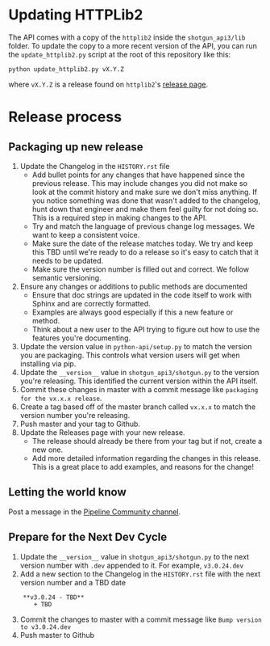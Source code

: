 
# Updating HTTPLib2

The API comes with a copy of the `httplib2` inside the `shotgun_api3/lib` folder. To update the copy to a more recent version of the API, you can run the `update_httplib2.py` script at the root of this repository like this:

    python update_httplib2.py vX.Y.Z

where `vX.Y.Z` is a release found on `httplib2`'s [release page](https://github.com/httplib2/httplib2/releases).


# Release process

## Packaging up new release

1) Update the Changelog in the `HISTORY.rst` file
    - Add bullet points for any changes that have happened since the previous release. This may include changes you did not make so look at the commit history and make sure we don't miss anything. If you notice something was done that wasn't added to the changelog, hunt down that engineer and make them feel guilty for not doing so. This is a required step in making changes to the API.
    - Try and match the language of previous change log messages. We want to keep a consistent voice.
    - Make sure the date of the release matches today. We try and keep this TBD until we're ready to do a release so it's easy to catch that it needs to be updated.
    - Make sure the version number is filled out and correct. We follow semantic versioning.
2) Ensure any changes or additions to public methods are documented
    - Ensure that doc strings are updated in the code itself to work with Sphinx and are correctly formatted.
    - Examples are always good especially if this a new feature or method.
    - Think about a new user to the API trying to figure out how to use the features you're documenting.
3) Update the version value in `python-api/setup.py`  to match the version you are packaging. This controls what version users will get when installing via pip.
4) Update the `__version__` value in `shotgun_api3/shotgun.py` to the version you're releasing. This identified the current version within the API itself.
5) Commit these changes in master with a commit message like `packaging for the vx.x.x release`.
6) Create a tag based off of the master branch called `vx.x.x` to match the version number you're releasing.
7) Push master and your tag to Github.
8) Update the Releases page with your new release.
    - The release should already be there from your tag but if not, create a new one.
    - Add more detailed information regarding the changes in this release. This is a great place to add examples, and reasons for the change!

## Letting the world know
Post a message in the [Pipeline Community channel](https://community.shotgridsoftware.com/c/pipeline).

## Prepare for the Next Dev Cycle
1) Update the `__version__` value in `shotgun_api3/shotgun.py` to the next version number with `.dev` appended to it. For example, `v3.0.24.dev`
2) Add a new section to the Changelog in the `HISTORY.rst` file with the next version number and a TBD date
```
    **v3.0.24 - TBD**
       + TBD
```
3) Commit the changes to master with a commit message like `Bump version to v3.0.24.dev`
4) Push master to Github
